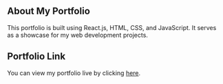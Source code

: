 ## About My Portfolio

This portfolio is built using React.js, HTML, CSS, and JavaScript. It serves as a showcase for my web development projects.

## Portfolio Link

You can view my portfolio live by clicking [here](https://enoshrodrigo.github.io/enocv/).
